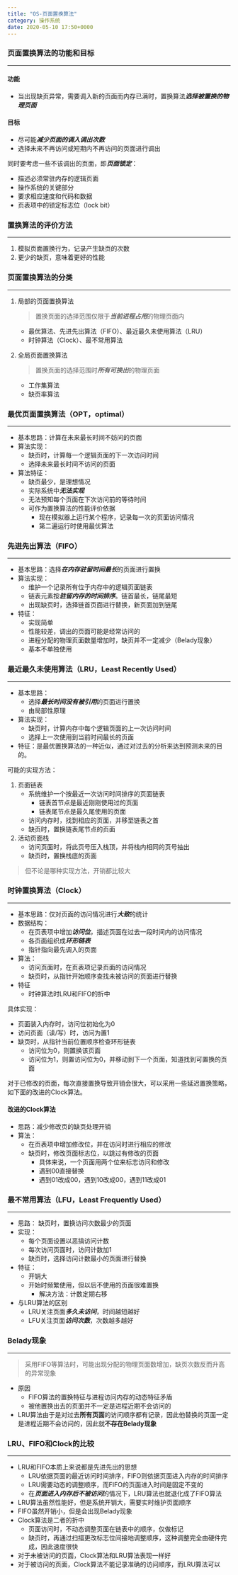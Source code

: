 ```yaml
---
title: "OS-页面置换算法"
category: 操作系统
date: 2020-05-10 17:50+0000
---
```


### 页面置换算法的功能和目标

---

#### 功能

+ 当出现缺页异常，需要调入新的页面而内存已满时，置换算法***选择被置换的物理页面***

#### 目标

+ 尽可能***减少页面的调入调出次数***
+ 选择未来不再访问或短期内不再访问的页面进行调出

同时要考虑一些不该调出的页面，即***页面锁定***：

+ 描述必须常驻内存的逻辑页面
+ 操作系统的关键部分
+ 要求相应速度和代码和数据
+ 页表项中的锁定标志位（lock bit）



### 置换算法的评价方法

---

1. 模拟页面置换行为，记录产生缺页的次数
2. 更少的缺页，意味着更好的性能



### 页面置换算法的分类

---

1. 局部的页面置换算法

    > 置换页面的选择范围仅限于***当前进程占用***的物理页面内

    + 最优算法、先进先出算法（FIFO）、最近最久未使用算法（LRU）
    + 时钟算法（Clock）、最不常用算法

2. 全局页面置换算法

    > 置换页面的选择范围时***所有可换出***的物理页面

    + 工作集算法
    + 缺页率算法



### 最优页面置换算法（OPT，optimal）

---

+ 基本思路：计算在未来最长时间不妨问的页面
+ 算法实现：
    + 缺页时，计算每一个逻辑页面的下一次访问时间
    + 选择未来最长时间不访问的页面
+ 算法特征：
    + 缺页最少，是理想情况
    + 实际系统中***无法实现***
    + 无法预知每个页面在下次访问前的等待时间
    + 可作为置换算法的性能评价依据
        + 现在模拟器上运行某个程序，记录每一次的页面访问情况
        + 第二遍运行时使用最优算法



### 先进先出算法（FIFO）

---

+ 基本思路：选择***在内存驻留时间最长***的页面进行置换
+ 算法实现：
    + 维护一个记录所有位于内存中的逻辑页面链表
    + 链表元素按***驻留内存的时间排序***。链首最长，链尾最短
    + 出现缺页时，选择链首页面进行替换，新页面加到链尾
+ 特征：
    + 实现简单
    + 性能较差，调出的页面可能是经常访问的
    + 进程分配的物理页面数量增加时，缺页并不一定减少（Belady现象）
    + 基本不单独使用



### 最近最久未使用算法（LRU，Least Recently Used）

---

+ 基本思路：
    + 选择***最长时间没有被引用***的页面进行置换
    + 由局部性原理
+ 算法实现：
    + 缺页时，计算内存中每个逻辑页面的上一次访问时间
    + 选择上一次使用到当前时间最长的页面
+ 特征：是最优置换算法的一种近似，通过对过去的分析来达到预测未来的目的。

可能的实现方法：

1. 页面链表
    + 系统维护一个按最近一次访问时间排序的页面链表
        + 链表首节点是最近刚刚使用过的页面
        + 链表尾节点是最久尾使用的页面
    + 访问内存时，找到相应的页面，并移至链表之首
    + 缺页时，置换链表尾节点的页面
2. 活动页面栈
    + 访问页面时，将此页号压入栈顶，并将栈内相同的页号抽出
    + 缺页时，置换栈底的页面

> 但不论是哪种实现方法，开销都比较大



### 时钟置换算法（Clock）

---

+ 基本思路：仅对页面的访问情况进行***大致***的统计
+ 数据结构：
    + 在页表项中增加***访问位***，描述页面在过去一段时间内的访问情况
    + 各页面组织成***环形链表***
    + 指针指向最先调入的页面
+ 算法：
    + 访问页面时，在页表项记录页面的访问情况
    + 缺页时，从指针开始顺序查找未被访问的页面进行替换
+ 特征
    + 时钟算法时LRU和FIFO的折中

具体实现：

+ 页面装入内存时，访问位初始化为0
+ 访问页面（读/写）时，访问为置1
+ 缺页时，从指针当前位置顺序检查环形链表
    + 访问位为0，则置换该页面
    + 访问位为1，则置访问位为0，并移动到下一个页面，知道找到可置换的页面

对于已修改的页面，每次直接置换导致开销会很大，可以采用一些延迟置换策略，如下面的改进的Clock算法。



#### 改进的Clock算法

+ 思路：减少修改页的缺页处理开销
+ 算法：
    + 在页表项中增加修改位，并在访问时进行相应的修改
    + 缺页时，修改页面标志位，以跳过有修改的页面
        + 具体来说，一个页面用两个位来标志访问和修改
        + 遇到00直接替换
        + 遇到01改成00，遇到10改成00，遇到11改成01



### 最不常用算法（LFU，Least Frequently Used）

---

+ 思路： 缺页时，置换访问次数最少的页面
+ 实现：
    + 每个页面设置以恶搞访问计数
    + 每次访问页面时，访问计数加1
    + 缺页时，选择访问计数最小的页面进行替换
+ 特征：
    + 开销大
    + 开始时频繁使用，但以后不使用的页面很难置换
        + 解决方法：计数定期右移
+ 与LRU算法的区别
    + LRU关注页面***多久未访问***，时间越短越好
    + LFU关注页面***访问次数***，次数越多越好



### Belady现象

---

> 采用FIFO等算法时，可能出现分配的物理页面数增加，缺页次数反而升高的异常现象

+ 原因
    + FIFO算法的置换特征与进程访问内存的动态特征矛盾
    + 被他置换出去的页面并不一定是进程近期不会访问的
+ LRU算法由于是对过去**所有页面**的访问顺序都有记录，因此他替换的页面一定是进程近期不会访问的，因此就**不存在Belady现象**



### LRU、FIFO和Clock的比较

---

+ LRU和FIFO本质上来说都是先进先出的思想
    + LRU依据页面的最近访问时间排序，FIFO则依据页面进入内存的时间排序
    + LRU需要动态的调整顺序，而FIFO的页面进入时间是固定不变的
    + 在***页面进入内存后不被访问***的情况下，LRU算法也就退化成了FIFO算法
+ LRU算法虽然性能好，但是系统开销大，需要实时维护页面顺序
+ FIFO虽然开销小，但是会出现Belady现象
+ Clock算法是二者的折中
    + 页面访问时，不动态调整页面在链表中的顺序，仅做标记
    + 缺页时，再通过扫描更改标志位间接地调整顺序，这种调整完全由硬件完成，因此速度很快
+ 对于未被访问的页面，Clock算法和LRU算法表现一样好
+ 对于被访问的页面，Clock算法不能记录准确的访问顺序，而LRU算法可以

